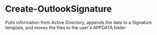 # Create-OutlookSignature
Pulls information from Active Directory, appends the data to a Signature template, and moves the files to the user's APPDATA folder
